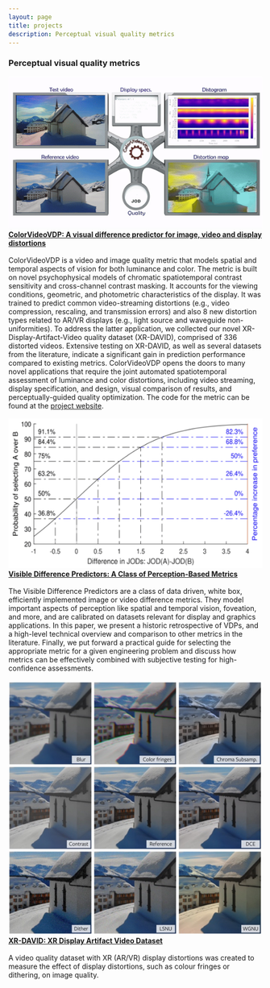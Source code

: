 ```yaml
---
layout: page
title: projects
description: Perceptual visual quality metrics 
---
```


### Perceptual visual quality metrics

<div class="container container-box container-box-fixed">
    <div class="row-fluid">
        <div class="span3">
			<img src="../assets/projects/metrics/cvvdp_24.gif">
		</div>
		<div class="span9">
		<b><a href="https://dl.acm.org/doi/10.1145/3658144">ColorVideoVDP: A visual difference predictor for image, video and display distortions</a></b><br/><br/>		
          ColorVideoVDP is a video and image quality metric that models spatial and temporal aspects of vision for both luminance and color. The metric is built on novel psychophysical models of chromatic spatiotemporal contrast sensitivity and cross-channel contrast masking. It accounts for the viewing conditions, geometric, and photometric characteristics of the display. It was trained to predict common video-streaming distortions (e.g., video compression, rescaling, and transmission errors) and also 8 new distortion types related to AR/VR displays (e.g., light source and waveguide non-uniformities). To address the latter application, we collected our novel XR-Display-Artifact-Video quality dataset (XR-DAVID), comprised of 336 distorted videos. Extensive testing on XR-DAVID, as well as several datasets from the literature, indicate a significant gain in prediction performance compared to existing metrics. ColorVideoVDP opens the doors to many novel applications that require the joint automated spatiotemporal assessment of luminance and color distortions, including video streaming, display specification, and design, visual comparison of results, and perceptually-guided quality optimization. The code for the metric can be found at the <a href="https://github.com/gfxdisp/ColorVideoVDP">project website</a>.<br/><br/>
        </div> 
	</div> 
</div>

<div class="container container-box container-box-fixed">
    <div class="row-fluid">
        <div class="span3">
			<img src="../assets/projects/metrics/vdp_sid_24.png">
		</div>
		<div class="span9">
		<b><a href="https://sid.onlinelibrary.wiley.com/doi/abs/10.1002/sdtp.17514?casa_token=kR4wKqS9zOoAAAAA%3A2ELHUWN_7pBms_IJ4ZlxXFV56Zi9K5hfihIciZGqPbm-zncUUZJa7EBCiu93fYbmG7VuQzmAvuQleg">Visible Difference Predictors: A Class of Perception-Based Metrics</a></b><br/><br/>		
           The Visible Difference Predictors are a class of data driven, white box, efficiently implemented image or video difference metrics. They model important aspects of perception like spatial and temporal vision, foveation, and more, and are calibrated on datasets relevant for display and graphics applications. In this paper, we present a historic retrospective of VDPs, and a high-level technical overview and comparison to other metrics in the literature. Finally, we put forward a practical guide for selecting the appropriate metric for a given engineering problem and discuss how metrics can be effectively combined with subjective testing for high-confidence assessments.<br/><br/>
        </div> 
	</div> 
</div>

<div class="container container-box container-box-fixed">
    <div class="row-fluid">
        <div class="span3">
			<img src="../assets/projects/metrics/cvvdp_24.png">
		</div>
		<div class="span9">
		<b><a href="https://www.repository.cam.ac.uk/items/319d8505-af2d-4b50-a849-469b80933002">XR-DAVID: XR Display Artifact Video Dataset</a></b><br/><br/>		
           A video quality dataset with XR (AR/VR) display distortions was created to measure the effect of display distortions, such as colour fringes or dithering, on image quality.<br/><br/>
        </div> 
	</div> 
</div>



<!-- 
<div class = "container">
	<div class="row-fluid">
		<div class="span7">
			
			<b>Retinal illuminance is reduced with age</b>
			<img src="../assets/projects/agingcsf/AgingCSF.gif" width="100%"/>
			
			<br/><br/><br/><b>CSF of older adults match CSF of younger adults at lower luminances</b>
			<img src="../assets/projects/agingcsf/AgingCSF2.gif" width="100%"/>
		</div>
	</div>
</div>
-->